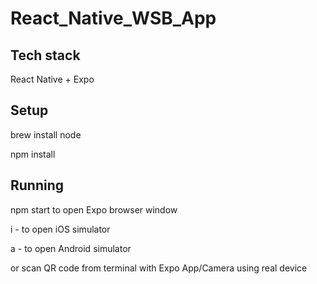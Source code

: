 # React_Native_WSB_App
## Tech stack


React Native + Expo

## Setup
brew install node

npm install

## Running
npm start to open Expo browser window

i - to open iOS simulator

a - to open Android simulator

or scan QR code from terminal with Expo App/Camera using real device

